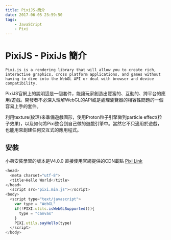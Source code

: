 ```yaml
---
title: PixiJS-簡介
date: 2017-06-05 23:59:50
tags:
    - JavaSCript
    - Pixi
---
```

# PixiJS - PixiJs 簡介
`Pixi.js is a rendering library that will allow you to create rich, interactive graphics, cross platform applications, and games without having to dive into the WebGL API or deal with browser and device compatibility.`
<!--more-->
PixiJS官網上的說明這是一個套件，能讓玩家創造出豐富的、互動的、跨平台的應用/遊戲。開發者不必深入理解WebGL的API或是處理瀏覽器的相容性問題的一個容易上手的套件。

利用texture(紋理)來準備遊戲圖形，使用Proton粒子引擎做到particle effect(粒子效果)，以及如何將Pixi整合到自己做的遊戲引擎中。當然它不只適用於遊戲，也能用來創建任何交互式的應用程式。

## 安裝
小弟安裝學習的版本是V4.0.0
直接使用官網提供的CDN載點
[Pixi Link](https://github.com/pixijs/pixi.js/wiki/FAQs#where-can-i-get-a-build)
```javascript
<head>
  <meta charset="utf-8">
  <title>Hello World</title>
</head>
  <script src="pixi.min.js"></script>
<body>
  <script type="text/javascript">
    var type = "WebGL"
    if(!PIXI.utils.isWebGLSupported()){
      type = "canvas"
    }
    PIXI.utils.sayHello(type)
  </script>
</body>
```